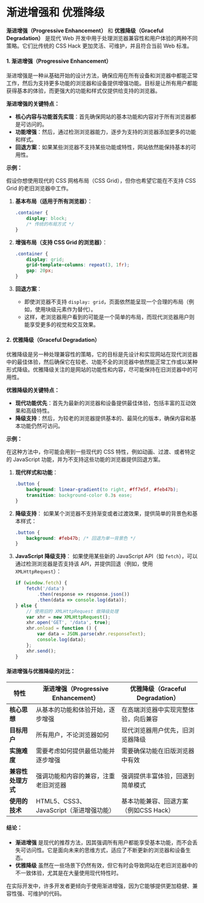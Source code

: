 # 渐进增强和 优雅降级

**渐进增强（Progressive Enhancement）** 和 **优雅降级（Graceful Degradation）** 是现代 Web 开发中用于处理浏览器兼容性和用户体验的两种不同策略。它们比传统的 CSS Hack 更加灵活、可维护，并且符合当前 Web 标准。

#### 1. **渐进增强（Progressive Enhancement）**

渐进增强是一种从基础开始的设计方法，确保应用在所有设备和浏览器中都能正常工作，然后为支持更多功能的浏览器和设备提供增强功能。目标是让所有用户都能获得基本的体验，而更强大的功能和样式仅提供给支持的浏览器。

**渐进增强的关键特点：**

* **核心内容与功能首先实现**：首先确保网站的基本功能和内容对于所有浏览器都是可访问的。
* **功能增强**：然后，通过检测浏览器能力，逐步为支持的浏览器添加更多的功能和样式。
* **回退方案**：如果某些浏览器不支持某些功能或特性，网站依然能保持基本的可用性。

**示例：**

假设你想使用现代的 CSS 网格布局（CSS Grid），但你也希望它能在不支持 CSS Grid 的老旧浏览器中工作。

1.  **基本布局（适用于所有浏览器）**：

    ```css
    .container {
        display: block;
        /* 传统的布局方式 */
    }
    ```
2.  **增强布局（支持 CSS Grid 的浏览器）**：

    ```css
    .container {
        display: grid;
        grid-template-columns: repeat(3, 1fr);
        gap: 20px;
    }
    ```
3. **回退方案**：
   * 即使浏览器不支持 `display: grid`，页面依然能呈现一个合理的布局（例如，使用块级元素作为替代）。
   * 这样，老浏览器用户看到的可能是一个简单的布局，而现代浏览器用户则能享受更多的视觉和交互效果。

#### 2. **优雅降级（Graceful Degradation）**

优雅降级是另一种处理兼容性的策略，它的目标是先设计和实现网站在现代浏览器中的最佳体验，然后确保它在较老、功能不全的浏览器中依然能正常工作或以某种形式降级。优雅降级关注的是网站的功能性和内容，尽可能保持在旧浏览器中的可用性。

**优雅降级的关键特点：**

* **现代功能优先**：首先为最新的浏览器和设备提供最佳体验，包括丰富的互动效果和高级特性。
* **降级支持**：然后，为较老的浏览器提供基本的、最简化的版本，确保内容和基本功能仍然可访问。

**示例：**

在这种方法中，你可能会用到一些现代的 CSS 特性，例如动画、过渡、或者特定的 JavaScript 功能，并为不支持这些功能的浏览器提供回退方案。

1.  **现代样式和功能**：

    ```css
    .button {
        background: linear-gradient(to right, #ff7e5f, #feb47b);
        transition: background-color 0.3s ease;
    }
    ```
2.  **降级支持**： 如果某个浏览器不支持渐变或者过渡效果，提供简单的背景色和基本样式：

    ```css
    .button {
        background: #feb47b; /* 回退为单一背景色 */
    }
    ```
3.  **JavaScript 降级支持**： 如果使用某些新的 JavaScript API（如 `fetch`），可以通过检测浏览器是否支持该 API，并提供回退（例如，使用 `XMLHttpRequest`）：

    ```js
    if (window.fetch) {
        fetch('/data')
            .then(response => response.json())
            .then(data => console.log(data));
    } else {
        // 使用旧的 XMLHttpRequest 做降级处理
        var xhr = new XMLHttpRequest();
        xhr.open('GET', '/data', true);
        xhr.onload = function () {
            var data = JSON.parse(xhr.responseText);
            console.log(data);
        };
        xhr.send();
    }
    ```

#### 渐进增强与优雅降级的对比：

| 特性          | 渐进增强（Progressive Enhancement） | 优雅降级（Graceful Degradation） |
| ----------- | ----------------------------- | -------------------------- |
| **核心思想**    | 从基本的功能和体验开始，逐步增强              | 在高端浏览器中实现完整体验，向后兼容         |
| **目标用户**    | 所有用户，不论浏览器如何                  | 现代浏览器用户优先，旧浏览器降级           |
| **实施难度**    | 需要考虑如何提供最低功能并逐步增强             | 需要确保功能在旧版浏览器中有效            |
| **兼容性处理方式** | 强调功能和内容的兼容，注重老旧浏览器            | 强调提供丰富体验，回退到简单模式           |
| **使用的技术**   | HTML5、CSS3、JavaScript（渐进增强功能） | 基本功能兼容、回退方案（例如CSS Hack）    |

#### 结论：

* **渐进增强** 是现代的推荐方法，因其强调所有用户都能享受基本功能，而不会丢失可访问性。它是面向未来的思维方式，适应了不断更新的浏览器和设备生态。
* **优雅降级** 虽然在一些场景下仍然有效，但它有时会导致网站在老旧浏览器中的不一致体验，尤其是在大量使用现代特性时。

在实际开发中，许多开发者更倾向于使用渐进增强，因为它能够提供更加稳健、兼容性强、可维护的代码。
